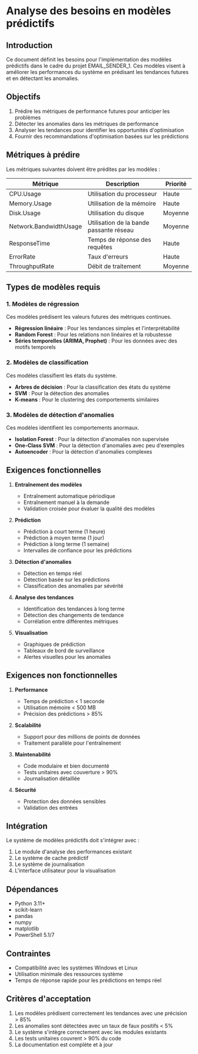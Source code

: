 # Analyse des besoins en modèles prédictifs

## Introduction

Ce document définit les besoins pour l'implémentation des modèles prédictifs dans le cadre du projet EMAIL_SENDER_1. Ces modèles visent à améliorer les performances du système en prédisant les tendances futures et en détectant les anomalies.

## Objectifs

1. Prédire les métriques de performance futures pour anticiper les problèmes
2. Détecter les anomalies dans les métriques de performance
3. Analyser les tendances pour identifier les opportunités d'optimisation
4. Fournir des recommandations d'optimisation basées sur les prédictions

## Métriques à prédire

Les métriques suivantes doivent être prédites par les modèles :

| Métrique | Description | Priorité |
|----------|-------------|----------|
| CPU.Usage | Utilisation du processeur | Haute |
| Memory.Usage | Utilisation de la mémoire | Haute |
| Disk.Usage | Utilisation du disque | Moyenne |
| Network.BandwidthUsage | Utilisation de la bande passante réseau | Moyenne |
| ResponseTime | Temps de réponse des requêtes | Haute |
| ErrorRate | Taux d'erreurs | Haute |
| ThroughputRate | Débit de traitement | Moyenne |

## Types de modèles requis

### 1. Modèles de régression

Ces modèles prédisent les valeurs futures des métriques continues.

- **Régression linéaire** : Pour les tendances simples et l'interprétabilité
- **Random Forest** : Pour les relations non linéaires et la robustesse
- **Séries temporelles (ARIMA, Prophet)** : Pour les données avec des motifs temporels

### 2. Modèles de classification

Ces modèles classifient les états du système.

- **Arbres de décision** : Pour la classification des états du système
- **SVM** : Pour la détection des anomalies
- **K-means** : Pour le clustering des comportements similaires

### 3. Modèles de détection d'anomalies

Ces modèles identifient les comportements anormaux.

- **Isolation Forest** : Pour la détection d'anomalies non supervisée
- **One-Class SVM** : Pour la détection d'anomalies avec peu d'exemples
- **Autoencoder** : Pour la détection d'anomalies complexes

## Exigences fonctionnelles

1. **Entraînement des modèles**
   - Entraînement automatique périodique
   - Entraînement manuel à la demande
   - Validation croisée pour évaluer la qualité des modèles

2. **Prédiction**
   - Prédiction à court terme (1 heure)
   - Prédiction à moyen terme (1 jour)
   - Prédiction à long terme (1 semaine)
   - Intervalles de confiance pour les prédictions

3. **Détection d'anomalies**
   - Détection en temps réel
   - Détection basée sur les prédictions
   - Classification des anomalies par sévérité

4. **Analyse des tendances**
   - Identification des tendances à long terme
   - Détection des changements de tendance
   - Corrélation entre différentes métriques

5. **Visualisation**
   - Graphiques de prédiction
   - Tableaux de bord de surveillance
   - Alertes visuelles pour les anomalies

## Exigences non fonctionnelles

1. **Performance**
   - Temps de prédiction < 1 seconde
   - Utilisation mémoire < 500 MB
   - Précision des prédictions > 85%

2. **Scalabilité**
   - Support pour des millions de points de données
   - Traitement parallèle pour l'entraînement

3. **Maintenabilité**
   - Code modulaire et bien documenté
   - Tests unitaires avec couverture > 90%
   - Journalisation détaillée

4. **Sécurité**
   - Protection des données sensibles
   - Validation des entrées

## Intégration

Le système de modèles prédictifs doit s'intégrer avec :

1. Le module d'analyse des performances existant
2. Le système de cache prédictif
3. Le système de journalisation
4. L'interface utilisateur pour la visualisation

## Dépendances

- Python 3.11+
- scikit-learn
- pandas
- numpy
- matplotlib
- PowerShell 5.1/7

## Contraintes

- Compatibilité avec les systèmes Windows et Linux
- Utilisation minimale des ressources système
- Temps de réponse rapide pour les prédictions en temps réel

## Critères d'acceptation

1. Les modèles prédisent correctement les tendances avec une précision > 85%
2. Les anomalies sont détectées avec un taux de faux positifs < 5%
3. Le système s'intègre correctement avec les modules existants
4. Les tests unitaires couvrent > 90% du code
5. La documentation est complète et à jour
